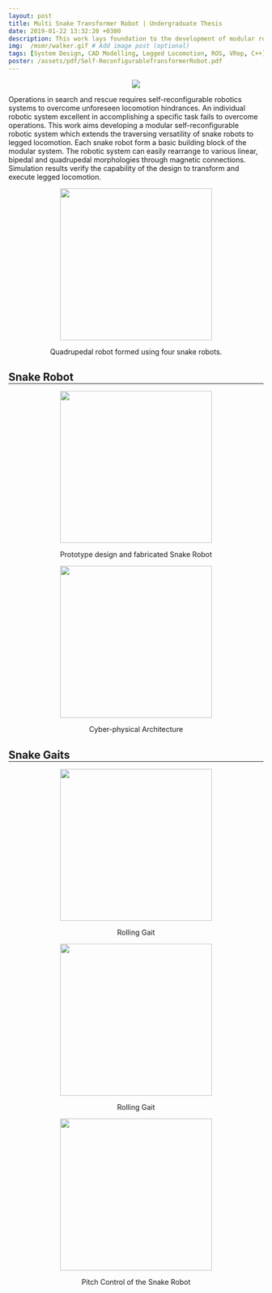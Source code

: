 ```yaml
---
layout: post
title: Multi Snake Transformer Robot | Undergraduate Thesis
date: 2019-01-22 13:32:20 +0300
description: This work lays foundation to the development of modular robotic system that extends the traversing versatility of snake robot to the legged locomotion.   
img:  /msmr/walker.gif # Add image post (optional)
tags: [System Design, CAD Modelling, Legged Locomotion, ROS, VRep, C++]
poster: /assets/pdf/Self-ReconfigurableTransformerRobot.pdf
---
```

<p align="center">
    <img src="{{site.baseurl}}/assets/img/msmr/strip.png">
</p>
Operations in search and rescue requires self-reconfigurable robotics systems to overcome unforeseen locomotion hindrances. An individual robotic system excellent in accomplishing a specific task fails to overcome operations. This work aims developing a modular self-reconfigurable robotic system which extends the traversing versatility of snake robots to legged locomotion. Each snake robot form a basic building block of the modular system. The robotic system can easily rearrange to various linear, bipedal and quadrupedal morphologies through magnetic connections. Simulation results verify the capability of the design to transform and execute legged locomotion.

<p align="center">
    <img src="{{site.baseurl}}/assets/img/msmr/walker.gif" style="height: 300px;">
    <figcaption align="center"> Quadrupedal robot formed using four snake robots.</figcaption>
</p>

<h2 id="snake-robot" style="margin-bottom: 0px;">Snake Robot</h2>
<hr class="panel-cover__divider" style="margin-top: 0px;">

<p align="center">
    <img src="{{site.baseurl}}/assets/img/msmr/design.gif" style="height: 300px;">
    <figcaption align="center"> Prototype design and fabricated Snake Robot </figcaption>
</p>

<p align="center">
    <img src="{{site.baseurl}}/assets/img/msmr/snakeCyber.jpg" style="height: 300px;">
    <figcaption align="center"> Cyber-physical Architecture </figcaption>
</p>


<h2 id="snake-gaits" style="margin-bottom: 0px;">Snake Gaits</h2>
<hr class="panel-cover__divider" style="margin-top: 0px;">

<p align="center">
    <img src="{{site.baseurl}}/assets/img/msmr/rolling_good.gif" style="height: 300px;">
    <figcaption align="center"> Rolling Gait</figcaption>
</p>

<p align="center">
    <img src="{{site.baseurl}}/assets/img/msmr/rotating.gif" style="height: 300px;">
    <figcaption align="center"> Rolling Gait</figcaption>
</p>

<p align="center">
    <img src="{{site.baseurl}}/assets/img/msmr/pitch_control.gif" style="height: 300px;">
    <figcaption align="center"> Pitch Control of the Snake Robot</figcaption>
</p>

